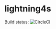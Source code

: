 # lightning4s

Build status: [![CircleCI](https://circleci.com/gh/lndude/lightning4s/tree/master.svg?style=svg)](https://circleci.com/gh/lndude/lightning4s/tree/master)